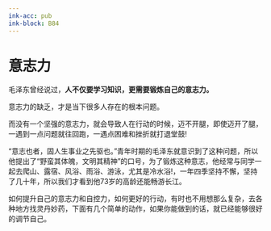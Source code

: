 ```yaml
---
ink-acc: pub
ink-block: B84
---
```


# 意志力

毛泽东曾经说过，**人不仅要学习知识，更需要锻炼自己的意志力。**

意志力的缺乏，才是当下很多人存在的根本问题。

而没有一个坚强的意志力，就会导致人在行动的时候，迈不开腿，即使迈开了腿，一遇到一点问题就往回跑，一遇点困难和挫折就打退堂鼓!

“意志也者，固人生事业之先驱也。”青年时期的毛泽东就意识到了这种问题，所以他提出了“野蛮其体魄，文明其精神”的口号，为了锻炼这种意志，他经常与同学一起去爬山、露宿、风浴、雨浴、游泳，尤其是冷水浴!，一年四季坚持不懈，坚持了几十年，所以我们才看到他73岁的高龄还能畅游长江。

如何提升自己的意志力和自控力，如何更好的行动，有时也不用想那么复杂，去各种地方找灵丹妙药，下面有几个简单的动作，如果你能做到的话，就已经能够很好的调节自己。